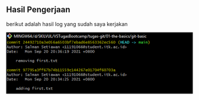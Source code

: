 ## Hasil Pengerjaan
berikut adalah hasil log yang sudah saya kerjakan

![screenshot](https://github.com/salman-setiawan/tugas-git/blob/main/01-the-basics/ScreenShot_20210920203714.png)
